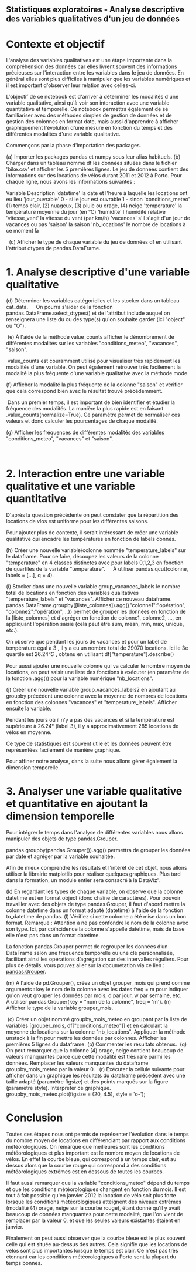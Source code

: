 ## Statistiques exploratoires - Analyse descriptive des variables qualitatives d'un jeu de données

# Contexte et objectif

L'analyse des variables qualitatives est une étape importante dans la compréhension des données car elles livrent souvent des informations précieuses sur l'interaction entre les variables dans le jeu de données.
En général elles sont plus difficiles à manipuler que les variables numériques et il est important d'observer leur relation avec celles-ci.

L'objectif de ce notebook est d'arriver à déterminer les modalités d'une variable qualitative, ainsi qu'à voir son interaction avec une variable quantitative et temporelle.
Ce notebook permettra également de se familiariser avec des méthodes simples de gestion de données et de gestion des colonnes en format date, mais aussi d'apprendre à afficher graphiquement l'évolution d'une mesure en fonction du temps et des différentes modalités d'une variable qualitative.

Commençons par la phase d'importation des packages.

(a) Importer les packages pandas et numpy sous leur alias habituels.
(b) Charger dans un tableau nommé df les données situées dans le fichier 'bike.csv' et afficher les 5 premières lignes.
Le jeu de données contient des informations sur des locations de vélos durant 2011 et 2012 à Porto. Pour chaque ligne, nous avons les informations suivantes :

Variable Description
'datetime' la date et l'heure à laquelle les locations ont eu lieu
'jour_ouvrable' 0 - si le jour est ouvrable 1 - sinon
'conditions_meteo' (1) temps clair, (2) nuageux, (3) pluie ou orage, (4) neige
'temperature' la température moyenne du jour (en °C)
'humidite' l'humidité relative
'vitesse_vent' la vitesse du vent (par km/h)
'vacances' s'il s'agit d'un jour de vacances ou pas
'saison' la saison
'nb_locations' le nombre de locations à ce moment là

​
​
​(c) Afficher le type de chaque variable du jeu de données df en utilisant l'attribut dtypes de pandas.DataFrame.
​

# 1. Analyse descriptive d'une variable qualitative

(d) Déterminer les variables catégorielles et les stocker dans un tableau cat_data.
  On pourra s'aider de la fonction pandas.DataFrame.select_dtypes() et de l'attribut include auquel on renseignera une liste du ou des type(s) qu'on souhaite garder (ici "object" ou "O").

​
(e) À l'aide de la méthode value_counts afficher le dénombrement de différentes modalités sur les variables "conditions_meteo", "vacances", "saison".

​​​
value_counts est couramment utilisé pour visualiser très rapidement les modalités d'une variable. On peut également retrouver très facilement la modalité la plus fréquente d'une variable qualitative avec la méthode mode.

(f) Afficher la modalité la plus fréquente de la colonne "saison" et vérifier que cela correspond bien avec le résultat trouvé précédemment.

​
Dans un premier temps, il est important de bien identifier et étudier la fréquence des modalités. La manière la plus rapide est en faisant .value_counts(normalize=True). Ce paramètre permet de normaliser ces valeurs et donc calculer les pourcentages de chaque modalité.

(g) Afficher les fréquences de différentes modalités des variables "conditions_meteo", "vacances" et "saison".

​

# 2. Interaction entre une variable qualitative et une variable quantitative

D'après la question précédente on peut constater que la répartition des locations de vlos est uniforme pour les différentes saisons.

Pour ajouter plus de contexte, il serait intéressant de créer une variable qualitative qui encadre les températures en fonction de labels donnés.

(h) Créer une nouvelle variable/colonne nommée "temperature_labels" sur le dataframe. Pour ce faire, découpez les valeurs de la colonne "temperature" en 4 classes distinctes avec pour labels 0,1,2,3
en fonction de quartiles de la variable "temperature".
  À utiliser pandas.qcut(colonne, labels = [...], q = 4).

​(i) Stocker dans une nouvelle variable group_vacances_labels le nombre total de locations en fonction des variables qualitatives "temperature_labels" et "vacances". Afficher ce nouveau dataframe.
  pandas.DataFrame.groupby([liste_colonnes]).agg({"colonne1":"opération", "colonne2":"opération", ..})
permet de grouper les données en fonction de la [liste_colonnes] et d'agréger en fonction de colonne1, colonne2, ..., en appliquant l'opération saisie (cela peut être sum, mean, min, max, unique, etc.).

On observe que pendant les jours de vacances et pour un label de température égal à 3
, il y a eu un nombre total de 29070
locations. Ici le 3e quartile est 26.24°𝐶
, obtenu en utilisant df["temperature"].describe()

Pour aussi ajouter une nouvelle colonne qui va calculer le nombre moyen de locations, on peut saisir une liste des fonctions à exécuter (en paramètre de la fonction .agg()) pour la variable numérique "nb_locations".

(j) Créer une nouvelle variable group_vacances_labels2 en ajoutant au groupby précédent une colonne avec la moyenne de nombres de locations en fonction des colonnes "vacances" et "temperature_labels". Afficher ensuite la variable.

​Pendant les jours où il n'y a pas des vacances et si la température est supérieure à 26.24°
(label 3), il y a approximativement 285
locations de vélos en moyenne.

Ce type de statistiques est souvent utile et les données peuvent être représentées facilement de manière graphique.

Pour affiner notre analyse, dans la suite nous allons gérer également la dimension temporelle.

# 3. Analyser une variable qualitative et quantitative en ajoutant la dimension temporelle

Pour intégrer le temps dans l'analyse de différentes variables nous allons manipuler des objets de type pandas.Grouper.

pandas.groupby(pandas.Grouper()).agg() permettra de grouper les données par date et agréger par la variable souhaitée.

Afin de mieux comprendre les résultats et l'intérêt de cet objet, nous allons utiliser la librairie matplotlib pour réaliser quelques graphiques. Plus tard dans la formation, un module entier sera consacré à la DataViz'.

(k) En regardant les types de chaque variable, on observe que la colonne datetime est en format object (donc chaîne de caractères).
Pour pouvoir travailler avec des objets de type pandas.Grouper, il faut d'abord mettre la colonne datetime dans un format adapté (datetime) à l'aide de la fonction to_datetime de pandas.
(l) Vérifiez si cette colonne a été mise dans un bon format.
Remarque : Attention à ne pas confondre le nom de la colonne avec son type. Ici, par coïncidence la colonne s'appelle datetime, mais de base elle n'est pas dans un format datetime.

La fonction pandas.Grouper permet de regrouper les données d’un DataFrame selon une fréquence temporelle ou une clé personnalisée, facilitant ainsi les opérations d’agrégation sur des intervalles réguliers.
Pour plus de détails, vous pouvez aller sur la documetation via ce lien : <a href="https://pandas.pydata.org/docs/reference/api/pandas.Grouper.html">pandas.Grouper</a>.

(m) A l'aide de pd.Grouper(), créez un objet grouper_mois qui prend comme arguments :
key le nom de la colonne avec les dates
freq = m pour indiquer qu'on veut grouper les données par mois, d par jour, w par semaine, etc.
  À utiliser pandas.Grouper(key = "nom de la colonne", freq = 'm').
(n) Afficher le type de la variable grouper_mois.

​
(o) Créer un objet nommé groupby_mois_meteo en groupant par la liste de variables [grouper_mois, df["conditions_meteo"]] et en calculant la moyenne de locations sur la colonne "nb_locations".
Appliquer la méthode unstack à la fin pour mettre les données par colonnes.
Afficher les premières 5 lignes du dataframe.
(p) Commenter les résultats obtenus.
​
​
(q) On peut remarquer que la colonne (4) orage, neige contient beaucoup de valeurs manquantes parce que cette modalité est très rare parmi les données. Remplacer les valeurs manquantes du dataframe groupby_mois_meteo par la valeur 0.
​
​
(r) Exécuter la cellule suivante pour afficher dans un graphique les résultats du dataframe précédent avec une taille adapté (paramètre figsize) et des points marqués sur la figure (paramètre style). Interpréter ce graphique.
groupby_mois_meteo.plot(figsize = (20, 4.5), style = 'o-');
​
​

# Conclusion

Toutes ces étapes nous ont permis de représenter l’évolution dans le temps du nombre moyen de locations en différenciant par rapport aux conditions météorologiques. On remarque que meilleures sont les conditions météorologiques et plus important est le nombre moyen de locations de vélos. En effet la courbe bleue, qui correspond à un temps clair, est au dessus alors que la courbe rouge qui correspond à des conditions météorologiques extrêmes est en dessous de toutes les courbes.

Il faut aussi remarquer que la variable "conditions_meteo" dépend du temps et que les conditions météorologiques changent en fonction du mois. Il est tout à fait possible qu'en janvier 2012 la location de vélo soit plus forte lorsque les conditions météorologiques atteignent des niveaux extrêmes (modalité (4) orage, neige sur la courbe rouge), étant donné qu'il y avait beaucoup de données manquantes pour cette modalité, que l'on vient de remplacer par la valeur 0, et que les seules valeurs existantes étaient en janvier.

Finalement on peut aussi observer que la courbe bleue est le plus souvent celle qui est située au-dessus des autres. Cela signifie que les locations de vélos sont plus importantes lorsque le temps est clair. Ce n'est pas très étonnant car les conditions météorologiques à Porto sont la plupart du temps bonnes.
